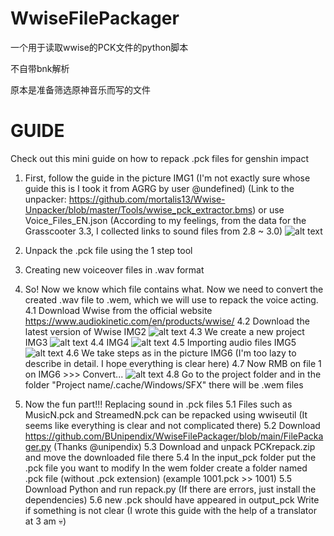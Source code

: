 # WwiseFilePackager
一个用于读取wwise的PCK文件的python脚本

不自带bnk解析

原本是准备筛选原神音乐而写的文件

# GUIDE
Check out this mini guide on how to repack .pck files for genshin impact
1. First, follow the guide in the picture IMG1 (I'm not exactly sure whose guide this is  I took it from AGRG by user @undefined) (Link to the unpacker: https://github.com/mortalis13/Wwise-Unpacker/blob/master/Tools/wwise_pck_extractor.bms) or use Voice_Files_EN.json (According to my feelings, from the data for the Grasscooter 3.3, I collected links to sound files from 2.8 ~ 3.0)
![alt text](https://github.com/DiXiaoO/WwiseFilePackager/GUIDE_File/IMG1.png?raw=true)
2. Unpack the .pck file using the 1 step tool

3. Creating new voiceover files in .wav format

4. So! Now we know which file contains what. Now we need to convert the created .wav file to .wem, which we will use to repack the voice acting.
4.1 Download Wwise from the official website https://www.audiokinetic.com/en/products/wwise/
4.2  Download the latest version of Wwise IMG2
![alt text](https://github.com/DiXiaoO/WwiseFilePackager/GUIDE_File/IMG2.png?raw=true)
4.3 We create a new project IMG3
![alt text](https://github.com/DiXiaoO/WwiseFilePackager/GUIDE_File/IMG3.png?raw=true)
4.4 IMG4
![alt text](https://github.com/DiXiaoO/WwiseFilePackager/GUIDE_File/IMG4.png?raw=true)
4.5 Importing audio files IMG5
![alt text](https://github.com/DiXiaoO/WwiseFilePackager/GUIDE_File/IMG5.png?raw=true)
4.6 We take steps as in the picture IMG6 (I'm too lazy to describe in detail. I hope everything is clear here)
4.7 Now RMB on file 1 on IMG6 >>> Convert...
![alt text](https://github.com/DiXiaoO/WwiseFilePackager/GUIDE_File/IMG6.png?raw=true)
4.8 Go to the project folder and in the folder "Project name/.cache/Windows/SFX" there will be .wem files

5. Now the fun part!!! Replacing sound in .pck files
5.1 Files such as MusicN.pck and StreamedN.pck can be repacked using wwiseutil (It seems like everything is clear and not complicated there)
5.2 Download https://github.com/BUnipendix/WwiseFilePackager/blob/main/FilePackager.py  (Thanks @unipendix)
5.3 Download and unpack PCKrepack.zip and move the downloaded file there
5.4 In the input_pck folder put the .pck file you want to modify
      In the wem folder create a folder named .pck file (without .pck extension) (example 1001.pck >> 1001)
5.5 Download Python and run repack.py (If there are errors, just install the dependencies)
5.6 new .pck should have appeared in output_pck
Write if something is not clear (I wrote this guide with the help of a translator at 3 am 💀)

